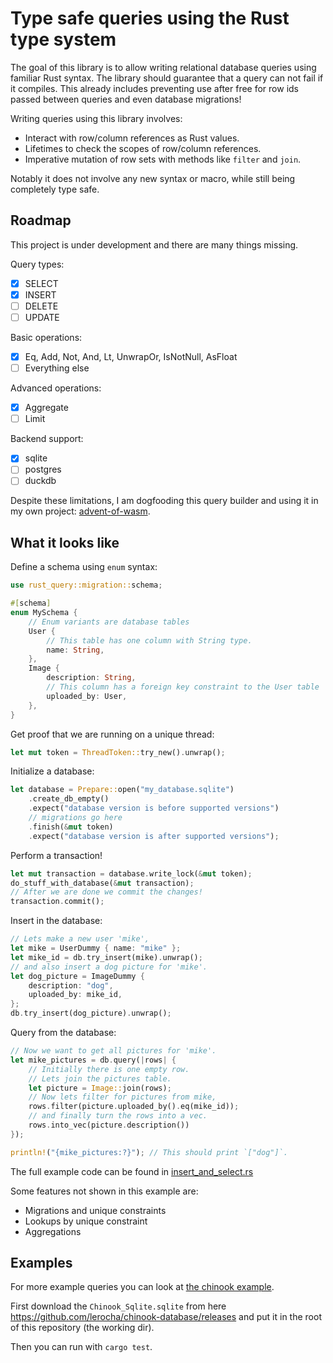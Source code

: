 # Type safe queries using the Rust type system
The goal of this library is to allow writing relational database queries using familiar Rust syntax.
The library should guarantee that a query can not fail if it compiles.
This already includes preventing use after free for row ids passed between queries and even database migrations!

Writing queries using this library involves:
- Interact with row/column references as Rust values.
- Lifetimes to check the scopes of row/column references.
- Imperative mutation of row sets with methods like `filter` and `join`.

Notably it does not involve any new syntax or macro, while still being completely type safe.

## Roadmap

This project is under development and there are many things missing.

Query types:
- [x] SELECT
- [x] INSERT
- [ ] DELETE
- [ ] UPDATE

Basic operations:
- [x] Eq, Add, Not, And, Lt, UnwrapOr, IsNotNull, AsFloat
- [ ] Everything else

Advanced operations:
- [x] Aggregate
- [ ] Limit

Backend support:
- [x] sqlite
- [ ] postgres
- [ ] duckdb

Despite these limitations, I am dogfooding this query builder and using it in my own project: [advent-of-wasm](https://github.com/LHolten/advent-of-wasm).

## What it looks like

Define a schema using `enum` syntax:
```rust
use rust_query::migration::schema;

#[schema]
enum MySchema {
    // Enum variants are database tables
    User {
        // This table has one column with String type.
        name: String,
    },
    Image {
        description: String,
        // This column has a foreign key constraint to the User table
        uploaded_by: User,
    },
}
```
Get proof that we are running on a unique thread:
```rust
let mut token = ThreadToken::try_new().unwrap();
```
Initialize a database:
```rust
let database = Prepare::open("my_database.sqlite")
    .create_db_empty()
    .expect("database version is before supported versions")
    // migrations go here
    .finish(&mut token)
    .expect("database version is after supported versions");
```
Perform a transaction!
```rust
let mut transaction = database.write_lock(&mut token);
do_stuff_with_database(&mut transaction);
// After we are done we commit the changes!
transaction.commit();
```
Insert in the database:
```rust
// Lets make a new user 'mike',
let mike = UserDummy { name: "mike" };
let mike_id = db.try_insert(mike).unwrap();
// and also insert a dog picture for 'mike'.
let dog_picture = ImageDummy {
    description: "dog",
    uploaded_by: mike_id,
};
db.try_insert(dog_picture).unwrap();
```
Query from the database:
```rust
// Now we want to get all pictures for 'mike'.
let mike_pictures = db.query(|rows| {
    // Initially there is one empty row.
    // Lets join the pictures table.
    let picture = Image::join(rows);
    // Now lets filter for pictures from mike,
    rows.filter(picture.uploaded_by().eq(mike_id));
    // and finally turn the rows into a vec.
    rows.into_vec(picture.description())
});

println!("{mike_pictures:?}"); // This should print `["dog"]`.
```
The full example code can be found in [insert_and_select.rs](examples/insert_and_select.rs)

Some features not shown in this example are:
- Migrations and unique constraints
- Lookups by unique constraint
- Aggregations


## Examples
For more example queries you can look at [the chinook example](/tests/chinook.rs).

First download the `Chinook_Sqlite.sqlite` from here https://github.com/lerocha/chinook-database/releases and put it in the root of this repository (the working dir).

Then you can run with `cargo test`.
